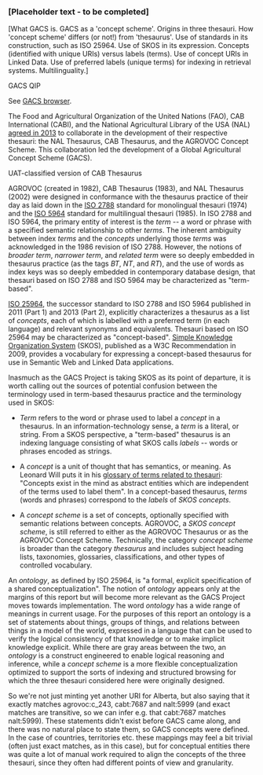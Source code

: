 ### [Placeholder text - to be completed]

[What GACS is.  GACS as a 'concept scheme'.  Origins in three thesauri. How
'concept scheme' differs (or not!) from 'thesaurus'.  Use of standards in its
construction, such as ISO 25964.  Use of SKOS in its expression.  Concepts
(identified with unique URIs) versus labels (terms).  Use of concept URIs in
Linked Data.  Use of preferred labels (unique terms) for indexing in retrieval
systems.  Multilinguality.]

GACS QIP

See [GACS browser](http://browser.agrisemantics.org/gacs/en/).

The Food and Agricultural Organization of the United Nations
(FAO), CAB International (CABI), and the National Agricultural Library of the
USA (NAL) [agreed in 2013](http://aims.fao.org/community/agrovoc/blogs/national-agricultural-library-usa-cabi-and-fao-agree-collaboration-developme)
to collaborate
in the development of their respective thesauri: the NAL Thesaurus, CAB
Thesaurus, and the AGROVOC Concept Scheme.  This collaboration led the development of 
a Global Agricultural Concept Scheme (GACS).

UAT-classified version of CAB Thesaurus

AGROVOC (created in 1982), CAB Thesaurus (1983), and NAL Thesaurus (2002) were
designed in conformance with the thesaurus practice of their day as laid down
in the [ISO
2788](http://www.iso.org/iso/iso_catalogue/catalogue_tc/catalogue_detail.htm?csnumber=7776)
standard for monolingual thesauri (1974) and the [ISO
5964](http://www.iso.org/iso/iso_catalogue/catalogue_tc/catalogue_detail.htm?csnumber=12159)
standard for multilingual thesauri (1985).  In ISO 2788 and ISO 5964, the
primary entity of interest is the *term* -- a word or phrase with a specified
semantic relationship to other *terms*.  The inherent ambiguity between index
*terms* and the *concepts* underlying those *terms* was acknowledged in the
1986 revision of ISO 2788.  However, the notions of *broader term*, *narrower
term*, and *related term* were so deeply embedded in thesaurus practice (as the
tags *BT*, *NT*, and *RT*), and the use of words as index keys was so deeply
embedded in contemporary database design, that thesauri based on ISO 2788 and
ISO 5964 may be characterized as "term-based".

[ISO
25964](http://www.iso.org/iso/home/store/catalogue_ics/catalogue_detail_ics.htm?csnumber=53657),
the successor standard to ISO 2788 and ISO 5964 published in 2011 (Part 1) and
2013 (Part 2), explicitly characterizes a thesaurus as a list of *concepts*,
each of which is labelled with a preferred term (in each language) and relevant
synonyms and equivalents.  Thesauri based on ISO 25964 may be characterized as
"concept-based".  [Simple Knowledge Organization
System](http://www.w3.org/TR/skos-reference/) (SKOS), published as a W3C
Recommendation in 2009, provides a vocabulary for expressing a concept-based
thesaurus for use in Semantic Web and Linked Data applications.

Inasmuch as the GACS Project is taking SKOS as its point of departure, it is
worth calling out the sources of potential confusion between the terminology
used in term-based thesaurus practice and the terminology used in SKOS:

* *Term* refers to the word or phrase used to label a *concept* in a thesaurus.
  In an information-technology sense, a *term* is a literal, or string.  From a 
  SKOS perspective, a "term-based" thesaurus is an indexing
  language consisting of what SKOS calls *labels* -- words or phrases
  encoded as strings.  

* A *concept* is a unit of thought that has semantics, or meaning.  As Leonard
  Will puts it in his [glossary of terms related to
  thesauri](http://www.willpowerinfo.co.uk/glossary.htm): "Concepts exist in
  the mind as abstract entities which are independent of the terms used to
  label them".  In a concept-based thesaurus, *terms* (words and phrases)
  correspond to the *labels* of *SKOS concepts*.

* A *concept scheme* is a set of concepts, optionally specified with
  semantic relations between concepts.  AGROVOC, a *SKOS concept scheme*,
  is still referred to either as the AGROVOC Thesaurus or as the AGROVOC 
  Concept Scheme.  Technically, the category *concept scheme* is
  broader than the category *thesaurus* and includes subject heading lists,
  taxonomies, glossaries, classifications, and other types of controlled
  vocabulary.

An *ontology*, as defined by ISO 25964, is "a formal, explicit specification of
a shared conceptualization".  The notion of *ontology* appears only at the
margins of this report but will become more relevant as the GACS Project moves
towards implementation.  The word *ontology* has a wide range of meanings in
current usage.  For the purposes of this report an ontology is a set of
statements about things, groups of things, and relations between things in a
model of the world, expressed in a language that can be used to verify the
logical consistency of that knowledge or to make implicit knowledge explicit.
While there are gray areas between the two, an *ontology* is a construct
engineered to enable logical reasoning and inference, while a *concept scheme*
is a more flexible conceptualization optimized to support the sorts of indexing
and structured browsing for which the three thesauri considered here were
originally designed.

So we're not just minting yet another URI for Alberta, but also saying
that it exactly matches agrovoc:c_243, cabt:7687 and nalt:5999 (and
exact matches are transitive, so we can infer e.g. that cabt:7687
matches nalt:5999). These statements didn't exist before GACS came
along, and there was no natural place to state them, so GACS concepts
were defined. In the case of countries, territories etc. these mappings
may feel a bit trivial (often just exact matches, as in this case), but
for conceptual entities there was quite a lot of manual work required to
align the concepts of the three thesauri, since they often had different
points of view and granularity.
